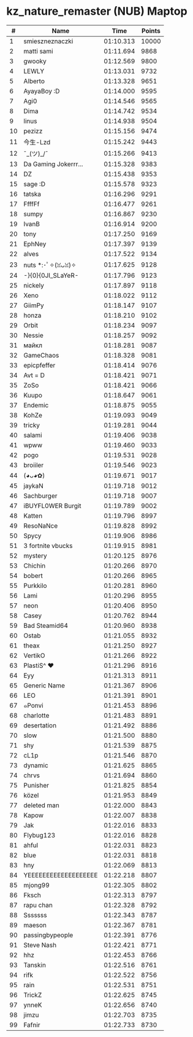 # kz_nature_remaster (NUB) Maptop

|  # | Name | Time | Points |
|-------------- | -------------- | -------------- | -------------- | 
| 1 | smieszneznaczki | 01:10.313 | 10000 | 
| 2 | matti sami | 01:11.694 | 9868 | 
| 3 | gwooky | 01:12.569 | 9800 | 
| 4 | LEWLY | 01:13.031 | 9732 | 
| 5 | Alberto | 01:13.328 | 9651 | 
| 6 | AyayaBoy :D | 01:14.000 | 9595 | 
| 7 | Agi0 | 01:14.546 | 9565 | 
| 8 | Dima | 01:14.742 | 9534 | 
| 9 | linus | 01:14.938 | 9504 | 
| 10 | pezizz | 01:15.156 | 9474 | 
| 11 | 今生-Lzd | 01:15.242 | 9443 | 
| 12 | ¯\_(ツ)_/¯ | 01:15.266 | 9413 | 
| 13 | Da Gaming Jokerrr... | 01:15.328 | 9383 | 
| 14 | DZ | 01:15.438 | 9353 | 
| 15 | sage :D | 01:15.578 | 9323 | 
| 16 | tatska | 01:16.296 | 9291 | 
| 17 | FfffFf | 01:16.477 | 9261 | 
| 18 | sumpy | 01:16.867 | 9230 | 
| 19 | IvanB | 01:16.914 | 9200 | 
| 20 | tony | 01:17.250 | 9169 | 
| 21 | EphNey | 01:17.397 | 9139 | 
| 22 | alves | 01:17.522 | 9134 | 
| 23 | nuts *:･ﾟ✧(ꈍᴗꈍ)✧ | 01:17.625 | 9128 | 
| 24 | -}{0}{0JI_SLaYeR- | 01:17.796 | 9123 | 
| 25 | nickely | 01:17.897 | 9118 | 
| 26 | Xeno | 01:18.022 | 9112 | 
| 27 | GiimPy | 01:18.147 | 9107 | 
| 28 | honza | 01:18.210 | 9102 | 
| 29 | Orbit | 01:18.234 | 9097 | 
| 30 | Nessie | 01:18.257 | 9092 | 
| 31 | майкл | 01:18.281 | 9087 | 
| 32 | GameChaos | 01:18.328 | 9081 | 
| 33 | epicpfeffer | 01:18.414 | 9076 | 
| 34 | Avt = D | 01:18.421 | 9071 | 
| 35 | ZoSo | 01:18.421 | 9066 | 
| 36 | Kuupo | 01:18.647 | 9061 | 
| 37 | Endemic | 01:18.875 | 9055 | 
| 38 | KohZe | 01:19.093 | 9049 | 
| 39 | tricky | 01:19.281 | 9044 | 
| 40 | salami | 01:19.406 | 9038 | 
| 41 | wpww | 01:19.460 | 9033 | 
| 42 | pogo | 01:19.531 | 9028 | 
| 43 | broiiler | 01:19.546 | 9023 | 
| 44 | (◕ᴗ◕✿) | 01:19.671 | 9017 | 
| 45 | jaykaN | 01:19.718 | 9012 | 
| 46 | Sachburger | 01:19.718 | 9007 | 
| 47 | iBUYFL0WER Burgit | 01:19.789 | 9002 | 
| 48 | Katten | 01:19.796 | 8997 | 
| 49 | ResoNaNce | 01:19.828 | 8992 | 
| 50 | Spycy | 01:19.906 | 8986 | 
| 51 | 3 fortnite vbucks | 01:19.915 | 8981 | 
| 52 | mystery | 01:20.125 | 8976 | 
| 53 | Chichin | 01:20.266 | 8970 | 
| 54 | bobert | 01:20.266 | 8965 | 
| 55 | Purkkilo | 01:20.281 | 8960 | 
| 56 | Lami | 01:20.296 | 8955 | 
| 57 | neon | 01:20.406 | 8950 | 
| 58 | Casey | 01:20.762 | 8944 | 
| 59 | Bad Steamid64 | 01:20.960 | 8938 | 
| 60 | Ostab | 01:21.055 | 8932 | 
| 61 | theax | 01:21.250 | 8927 | 
| 62 | VertikO | 01:21.266 | 8922 | 
| 63 | PlastiS^ ♥ | 01:21.296 | 8916 | 
| 64 | Eyy | 01:21.313 | 8911 | 
| 65 | Generic Name | 01:21.367 | 8906 | 
| 66 | LEO | 01:21.391 | 8901 | 
| 67 | ๑Ponvi | 01:21.453 | 8896 | 
| 68 | charlotte | 01:21.483 | 8891 | 
| 69 | desertation | 01:21.492 | 8886 | 
| 70 | slow | 01:21.500 | 8880 | 
| 71 | shy | 01:21.539 | 8875 | 
| 72 | cL1p | 01:21.546 | 8870 | 
| 73 | dynamic | 01:21.625 | 8865 | 
| 74 | chrvs | 01:21.694 | 8860 | 
| 75 | Punisher | 01:21.825 | 8854 | 
| 76 | közel | 01:21.953 | 8849 | 
| 77 | deleted man | 01:22.000 | 8843 | 
| 78 | Kapow | 01:22.007 | 8838 | 
| 79 | Jak | 01:22.016 | 8833 | 
| 80 | Flybug123 | 01:22.016 | 8828 | 
| 81 | ahful | 01:22.031 | 8823 | 
| 82 | blue | 01:22.031 | 8818 | 
| 83 | hny | 01:22.069 | 8813 | 
| 84 | YEEEEEEEEEEEEEEEEEEE | 01:22.218 | 8807 | 
| 85 | mjong99 | 01:22.305 | 8802 | 
| 86 | Fksch | 01:22.313 | 8797 | 
| 87 | rapu chan | 01:22.328 | 8792 | 
| 88 | Sssssss | 01:22.343 | 8787 | 
| 89 | maeson | 01:22.367 | 8781 | 
| 90 | passingbypeople | 01:22.391 | 8776 | 
| 91 | Steve Nash | 01:22.421 | 8771 | 
| 92 | hhz | 01:22.453 | 8766 | 
| 93 | Tanskin | 01:22.516 | 8761 | 
| 94 | rifk | 01:22.522 | 8756 | 
| 95 | rain | 01:22.531 | 8751 | 
| 96 | TrickZ | 01:22.625 | 8745 | 
| 97 | ynneK | 01:22.656 | 8740 | 
| 98 | jimzu | 01:22.703 | 8735 | 
| 99 | Fafnir | 01:22.733 | 8730 | 

